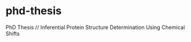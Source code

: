 phd-thesis
==========

PhD Thesis // Inferential Protein Structure Determination Using Chemical Shifts
